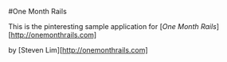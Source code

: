#One Month Rails

This is the pinteresting sample application for
[*One Month Rails*][http://onemonthrails.com]

by [Steven Lim][http://onemonthrails.com]